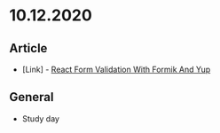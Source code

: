 # 10.12.2020

## Article

- \[Link\] - [React Form Validation With Formik And Yup](https://www.smashingmagazine.com/2020/10/react-validation-formik-yup/)

## General

- Study day
